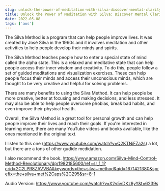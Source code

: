 ```yaml
---
slug: unlock-the-power-of-meditation-with-silva-discover-mental-clarity-and-inner-peace
title: Unlock the Power of Meditation with Silva: Discover Mental Clarity and Inner Peace
date: 2022-05-08
tags: ['aws']
---
```


The Silva Method is a program that can help people improve lives. It was created by José Silva in the 1960s and it involves meditation and other activities to help people develop their minds and spirits.

<!-- more -->




The Silva Method teaches people how to enter a special state of mind called the alpha state. This is a relaxed and meditative state that can help people access their inner wisdom and creativity. To do this, people follow a set of guided meditations and visualization exercises. These can help people focus their minds and access their unconscious minds, which are thought to be very creative and helpful for solving problems.


There are many benefits to using the Silva Method. It can help people be more creative, better at focusing and making decisions, and less stressed. It may also be able to help people overcome phobias, break bad habits, and even improve their physical health.


Overall, the Silva Method is a great tool for personal growth and can help people improve their lives and reach their goals. If you're interested in learning more, there are many YouTube videos and books available, like the ones mentioned in the original text.


I listen to this one (<https://www.youtube.com/watch?v=Q2KTNiFZa2s>) a lot, but there are a tons of other gudide medidation.


I also recommend the book. <https://www.amazon.com/Silva-Mind-Control-Method-Revolutionary/dp/1982185600/ref=sr_1_1?crid=2C2LPR8ZAVVBA&keywords=the+silva+method&qid=1671421380&sprefix=the+silva+met%2Caps%2C295&sr=8-1>


Audio Version: <https://www.youtube.com/watch?v=X2v5vDKz8yY&t=6239s>


